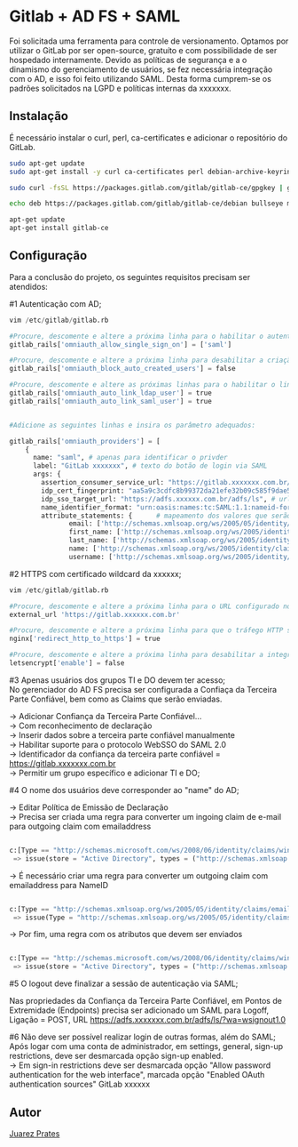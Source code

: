 # Gitlab + AD FS + SAML

Foi solicitada uma ferramenta para controle de versionamento. Optamos por utilizar o GitLab por ser open-source, gratuíto e com possibilidade de ser hospedado internamente. Devido as políticas de segurança e a o dinamismo do gerenciamento de usuários, se fez necessária integração com o AD, e isso foi feito utilizando SAML. Desta forma cumprem-se os padrões solicitados na LGPD e políticas internas da xxxxxxx.

## Instalação

É necessário instalar o curl, perl, ca-certificates e adicionar o repositório do GitLab.

```bash
sudo apt-get update
sudo apt-get install -y curl ca-certificates perl debian-archive-keyring gnupg apt-transport-https

sudo curl -fsSL https://packages.gitlab.com/gitlab/gitlab-ce/gpgkey | gpg --dearmor > /usr/share/keyrings/gitlab_gitlab-ce-archive-keyring.gpg

echo deb https://packages.gitlab.com/gitlab/gitlab-ce/debian bullseye main > /etc/apt/source.list.d/gitlab_gitlab-ce.list

apt-get update
apt-get install gitlab-ce
```

## Configuração
Para a conclusão do projeto, os seguintes requisitos precisam ser atendidos:

#1 Autenticação com AD;

```python
vim /etc/gitlab/gitlab.rb

#Procure, descomente e altere a próxima linha para o habilitar o autenticação via SAML
gitlab_rails['omniauth_allow_single_sign_on'] = ['saml']

#Procure, descomente e altere a próxima linha para desabilitar a criação de usuários na tela de login
gitlab_rails['omniauth_block_auto_created_users'] = false

#Procure, descomente e altere as próximas linhas para o habilitar o link das informações dos usuários
gitlab_rails['omniauth_auto_link_ldap_user'] = true
gitlab_rails['omniauth_auto_link_saml_user'] = true


#Adicione as seguintes linhas e insira os parâmetro adequados:

gitlab_rails['omniauth_providers'] = [
    {
      name: "saml", # apenas para identificar o privder
      label: "GitLab xxxxxxx", # texto do botão de login via SAML
      args: {
        assertion_consumer_service_url: "https://gitlab.xxxxxxx.com.br/users/auth/saml/callback", # url do site + /users/auth/saml/callback
        idp_cert_fingerprint: "aa5a9c3cdfc8b99372da21efe32b09c585f9dae5" # fingerprint do Ceriticado de AUtenticação de token do AD FS
        idp_sso_target_url: "https://adfs.xxxxxx.com.br/adfs/ls", # url de login do AD FS
        name_identifier_format: "urn:oasis:names:tc:SAML:1.1:nameid-format:emailAdress", # atributo que será enviado pelo AD FS para identificar de forma única cada conta
        attribute_statements: {      # mapeamento dos valores que serão enviados pelo AD FS
               email: ['http://schemas.xmlsoap.org/ws/2005/05/identity/claims/mail'],
               first_name: ['http://schemas.xmlsoap.org/ws/2005/identity/claims/givenname'],
               last_name: ['http://schemas.xmlsoap.org/ws/2005/identity/claims/surname'],
               name: ['http://schemas.xmlsoap.org/ws/2005/identity/claims/displayname'],
               username: ['http://schemas.xmlsoap.org/ws/2005/identity/claims/name'],
```

#2 HTTPS com certificado wildcard da xxxxxx;

```python
vim /etc/gitlab/gitlab.rb

#Procure, descomente e altere a próxima linha para o URL configurado no DNS
external_url 'https://gitlab.xxxxxx.com.br' 

#Procure, descomente e altere a próxima linha para que o tráfego HTTP seja redirecionado para HTTPS
nginx['redirect_http_to_https'] = true 

#Procure, descomente e altere a próxima linha para desabilitar a integração com o Let's Encrypt, pois, vamos utilizar um certificado já existente
letsencrypt['enable'] = false 
```

#3 Apenas usuários dos grupos TI e DO devem ter acesso;                                                     
No gerenciador do AD FS precisa ser configurada a Confiaça da Terceira Parte Confiável, bem como as Claims que serão enviadas.

-> Adicionar Confiança da Terceira Parte Confiável...                                   
-> Com reconhecimento de declaração                           
-> Inserir dados sobre a terceira parte confiável manualmente            
-> Habilitar suporte para o protocolo WebSSO do SAML 2.0               
-> Identificador da confiança da terceira parte confiável = https://gitlab.xxxxxxx.com.br          
-> Permitir um grupo específico e adicionar TI e DO;


#4 O nome dos usuários deve corresponder ao "name" do AD;

-> Editar Política de Emissão de Declaração                
-> Precisa ser criada uma regra para converter um ingoing claim de e-mail para outgoing claim com emailaddress
```python

c:[Type == "http://schemas.microsoft.com/ws/2008/06/identity/claims/windowsaccountname", Issuer == "AD AUTHORITY"]
 => issue(store = "Active Directory", types = ("http://schemas.xmlsoap.org/ws/2005/05/identity/claims/emailaddress"), query = ";mail;{0}", param = c.Value);

```
-> É necessário criar uma regra para converter um outgoing claim com emailaddress para NameID

```python

c:[Type == "http://schemas.xmlsoap.org/ws/2005/05/identity/claims/emailaddress"]
 => issue(Type = "http://schemas.xmlsoap.org/ws/2005/05/identity/claims/nameidentifier", Issuer = c.Issuer, OriginalIssuer = c.OriginalIssuer, Value = c.Value, ValueType = c.ValueType, Properties["http://schemas.xmlsoap.org/ws/2005/05/identity/claimproperties/format"] = "urn:oasis:names:tc:SAML:1.1:nameid-format:emailAddress");

```
-> Por fim, uma regra com os atributos que devem ser enviados

```python

c:[Type == "http://schemas.microsoft.com/ws/2008/06/identity/claims/windowsaccountname", Issuer == "AD AUTHORITY"]
 => issue(store = "Active Directory", types = ("http://schemas.xmlsoap.org/ws/2005/05/identity/claims/mail", "http://schemas.xmlsoap.org/ws/2005/05/identity/claims/givenname", "http://schemas.xmlsoap.org/ws/2005/05/identity/claims/surname", "http://schemas.microsoft.com/identity/claims/displayname", "http://schemas.xmlsoap.org/ws/2005/05/identity/claims/name"), query = ";mail,givenname,surname,displayname,name;{0}", param = c.Value);

```

#5 O logout deve finalizar a sessão de autenticação via SAML;

Nas propriedades da Confiança da Terceira Parte Confiável, em Pontos de Extremidade (Endpoints) precisa ser adicionado um SAML para Logoff, Ligação = POST, URL https://adfs.xxxxxxx.com.br/adfs/ls/?wa=wsignout1.0

#6 Não deve ser possível realizar login de outras formas, além do SAML;                           
 Após logar com uma conta de administrador, em settings, general, sign-up restrictions, deve ser desmarcada opção sign-up enabled.                 
-> Em sign-in restrictions deve ser desmarcada opção "Allow password authentication for the web interface", marcada opção "Enabled OAuth authentication sources" GitLab xxxxxx



## Autor
[Juarez Prates](https://gitlab.xxxxxx.com.br/JuarezPrates)
